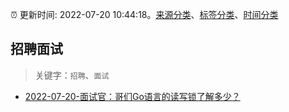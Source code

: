 :alarm_clock: 更新时间: 2022-07-20 10:44:18。[来源分类](../README.md)、[标签分类](../TAGS.md)、[时间分类](../TIMELINE.md)

## 招聘面试


> 关键字：`招聘`、`面试`



- [2022-07-20-面试官：哥们Go语言的读写锁了解多少？](https://toutiao.io/k/oo44c78) 